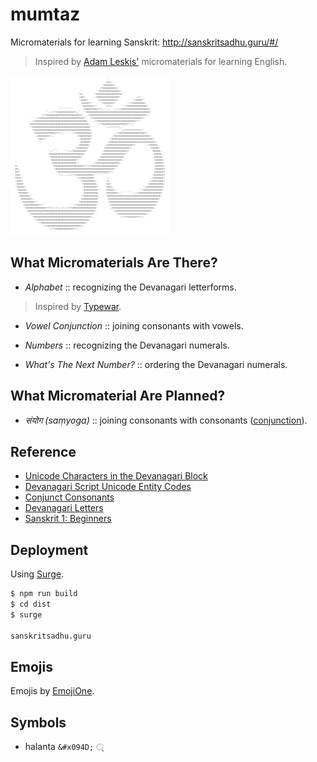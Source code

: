# mumtaz

Micromaterials for learning Sanskrit: http://sanskritsadhu.guru/#/

> Inspired by [Adam Leskis'](https://github.com/lpmi-13) micromaterials for learning English.

![Om](logo.png)

## What Micromaterials Are There?

* _Alphabet_ :: recognizing the Devanagari letterforms.

> Inspired by [Typewar](http://typewar.com/).

* _Vowel Conjunction_ :: joining consonants with vowels.

* _Numbers_ :: recognizing the Devanagari numerals.

* _What's The Next Number?_ :: ordering the Devanagari numerals.

## What Micromaterial Are Planned?

* _संयोग (saṃyoga)_ :: joining consonants with consonants ([conjunction](http://learnsanskrit.org/references/devanagari/conjunct)).

## Reference

* [Unicode Characters in the Devanagari Block](http://www.fileformat.info/info/unicode/block/devanagari/list.htm)
* [Devanagari Script Unicode Entity Codes](http://sites.psu.edu/symbolcodes/languages/southasia/devanagari/devanagarichart/)
* [Conjunct Consonants](http://learnsanskrit.org/references/devanagari/conjunct)
* [Devanagari Letters](https://commons.wikimedia.org/wiki/Category:Devanagari_letters)
* [Sanskrit 1: Beginners](https://www.conted.ox.ac.uk/courses/sanskrit-1-beginners?code=O18P638XNW)

## Deployment

Using [Surge](https://surge.sh/).

```bash
$ npm run build
$ cd dist
$ surge

sanskritsadhu.guru
```

## Emojis

Emojis by [EmojiOne](https://www.emojione.com/).

## Symbols

* halanta `&#x094D;` &#x094D;

<pre>
  <!-- <div id="scratch"> -->
    <!-- &#x903;&#x93f; -->
    <!-- &#x0915;&#x93f;
    &#x939;&#x93f; -->
    <!-- <br>&#x0924; &#x094D; &#x200D; &#x0928;
    <br>&#x0924;&#x094D;&#x200D;&#x0928;
    <br>&#x0924;&#x094D; -->
    <!-- halant symbol appended -->

    <!-- &‌#x0901; -->
    <!-- &#x0905; -->
    <!-- &‌#x092F;&‌#x0917;&‌#x094B;&‌#x0440;&‌#x0940; -->
  <!-- </div> -->
</pre>
